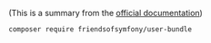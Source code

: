 
(This is a summary from the [official documentation](https://symfony.com/doc/master/bundles/FOSUserBundle/index.html))


```
composer require friendsofsymfony/user-bundle

```
